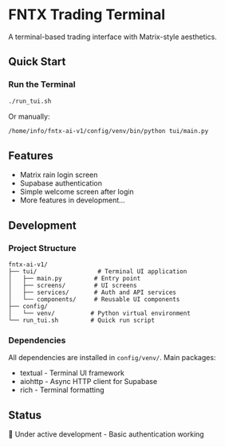 # FNTX Trading Terminal

A terminal-based trading interface with Matrix-style aesthetics.

## Quick Start

### Run the Terminal
```bash
./run_tui.sh
```

Or manually:
```bash
/home/info/fntx-ai-v1/config/venv/bin/python tui/main.py
```

## Features
- Matrix rain login screen
- Supabase authentication
- Simple welcome screen after login
- More features in development...

## Development

### Project Structure
```
fntx-ai-v1/
├── tui/                 # Terminal UI application
│   ├── main.py         # Entry point
│   ├── screens/        # UI screens
│   ├── services/       # Auth and API services
│   └── components/     # Reusable UI components
├── config/
│   └── venv/          # Python virtual environment
└── run_tui.sh         # Quick run script
```

### Dependencies
All dependencies are installed in `config/venv/`. Main packages:
- textual - Terminal UI framework
- aiohttp - Async HTTP client for Supabase
- rich - Terminal formatting

## Status
🚧 Under active development - Basic authentication working